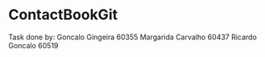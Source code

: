 # ContactBookGit
Task done by:
Goncalo Gingeira 60355
Margarida Carvalho 60437
Ricardo Goncalo 60519



